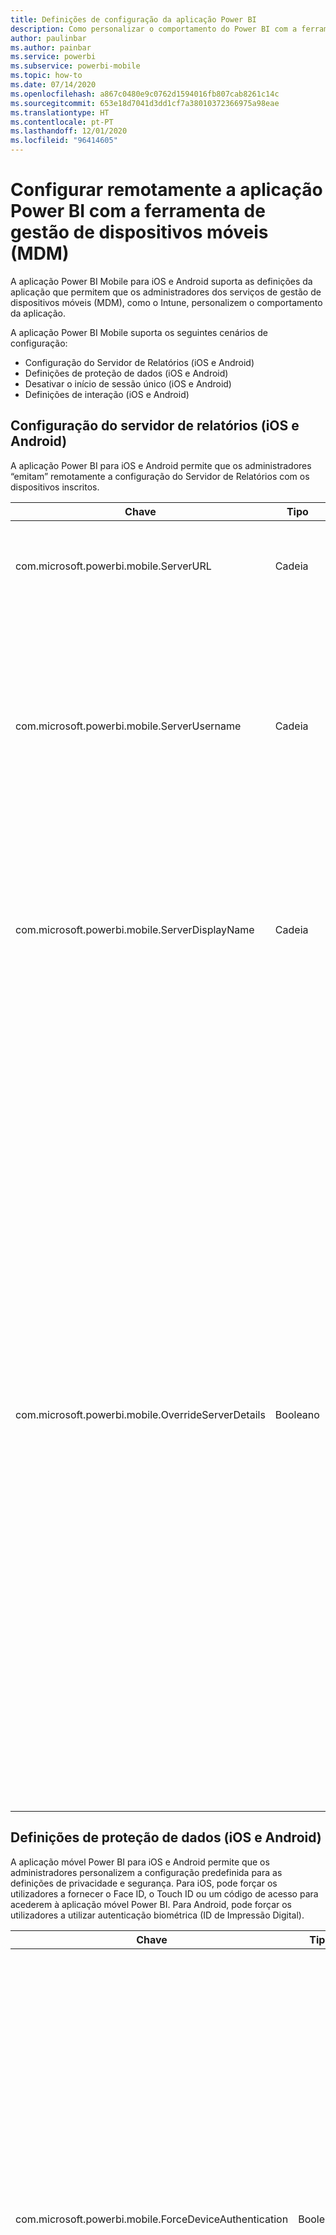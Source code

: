 ```yaml
---
title: Definições de configuração da aplicação Power BI
description: Como personalizar o comportamento do Power BI com a ferramenta MDM
author: paulinbar
ms.author: painbar
ms.service: powerbi
ms.subservice: powerbi-mobile
ms.topic: how-to
ms.date: 07/14/2020
ms.openlocfilehash: a867c0480e9c0762d1594016fb807cab8261c14c
ms.sourcegitcommit: 653e18d7041d3dd1cf7a38010372366975a98eae
ms.translationtype: HT
ms.contentlocale: pt-PT
ms.lasthandoff: 12/01/2020
ms.locfileid: "96414605"
---
```

# <a name="remotely-configure-power-bi-app-using-mobile-device-management-mdm-tool"></a>Configurar remotamente a aplicação Power BI com a ferramenta de gestão de dispositivos móveis (MDM)

A aplicação Power BI Mobile para iOS e Android suporta as definições da aplicação que permitem que os administradores dos serviços de gestão de dispositivos móveis (MDM), como o Intune, personalizem o comportamento da aplicação.

A aplicação Power BI Mobile suporta os seguintes cenários de configuração:

* Configuração do Servidor de Relatórios (iOS e Android)
* Definições de proteção de dados (iOS e Android)
* Desativar o início de sessão único (iOS e Android)
* Definições de interação (iOS e Android)

## <a name="report-server-configuration-ios-and-android"></a>Configuração do servidor de relatórios (iOS e Android)

A aplicação Power BI para iOS e Android permite que os administradores “emitam” remotamente a configuração do Servidor de Relatórios com os dispositivos inscritos.

| Chave | Tipo | Descrição |
|---|---|---|
| com.microsoft.powerbi.mobile.ServerURL | Cadeia | URL do Servidor de Relatórios.<br><br>Deve começar por http/https.|
| com.microsoft.powerbi.mobile.ServerUsername | Cadeia | [opcional]<br><br>O nome de utilizador a utilizar para ligar o servidor.<br><br>Se não existir, a aplicação pedirá ao utilizador para escrever o nome de utilizador para a ligação.|
| com.microsoft.powerbi.mobile.ServerDisplayName | Cadeia | [opcional]<br><br>O valor predefinido é “Servidor de relatórios”<br><br>Um nome amigável utilizado na aplicação para representar o servidor. |
| com.microsoft.powerbi.mobile.OverrideServerDetails | Booleano | [opcional]<br><br>O valor predefinido é Verdadeiro. Quando definido como Verdadeiro, substitui todas as definições do Servidor de Relatórios já existente no dispositivo móvel. Os servidores existentes que já estiverem configurados serão eliminados. Quando a substituição está definida como Verdadeiro, isto impede também que o utilizador remova essa configuração.<br><br>Se estiver definido como Falso, adicionará os valores emitidos, mantendo as definições existentes. Se o mesmo URL do servidor já estiver configurado na aplicação móvel, esta manterá essa configuração tal como está. A aplicação não pedirá ao utilizador para voltar a autenticar para o mesmo servidor. |

## <a name="data-protection-settings-ios-and-android"></a>Definições de proteção de dados (iOS e Android)

A aplicação móvel Power BI para iOS e Android permite que os administradores personalizem a configuração predefinida para as definições de privacidade e segurança. Para iOS, pode forçar os utilizadores a fornecer o Face ID, o Touch ID ou um código de acesso para acederem à aplicação móvel Power BI. Para Android, pode forçar os utilizadores a utilizar autenticação biométrica (ID de Impressão Digital).

| Chave | Tipo | Descrição |
|---|---|---|
| com.microsoft.powerbi.mobile.ForceDeviceAuthentication | Booleano | O valor predefinido é Falso. <br><br>Podem ser necessários dados biométricos, tais como o TouchID ou o FaceID (iOS) ou o ID de Impressão Digital (Android), para que os utilizadores acedam à aplicação no respetivo dispositivo. Nesse caso, são utilizados dados biométricos além da autenticação.<br><br>Se forem utilizadas políticas de proteção de aplicações, a Microsoft recomenda a desativação desta definição para evitar pedidos de acesso duplo. |

>[!NOTE]
>As definições de proteção de dados serão aplicadas apenas em dispositivos Android que suportam a autenticação biométrica.

## <a name="disable-single-sign-on-ios-and-android"></a>Desativar o início de sessão único (iOS e Android)

Por predefinição, a aplicação móvel Power BI proporciona uma experiência de início de sessão único conveniente para um único utilizador, minimizando o número de vezes que o utilizador tem de fornecer um nome de utilizador e uma palavra-passe. Este comportamento de início de sessão único baseia-se no pressuposto de que o dispositivo é o dispositivo pessoal do utilizador e que existe apenas um utilizador que utiliza o dispositivo e as aplicações no mesmo.

Os administradores podem ativar a definição **DisableSingleSignOn** no ficheiro de configuração da aplicação para configurar remotamente a aplicação, para desativar o início de sessão único e pedir explicitamente a palavra-passe do utilizador ao iniciar sessão.

Esta é uma definição apenas de administração que é configurada através da configuração remota. O utilizador final não pode alterar esta definição.

| Chave | Tipo | Descrição |
|---|---|---|
| com.microsoft.powerbi.mobile.DisableSingleSignOn | Booleano | O valor predefinido é Falso.<br><br>Depois de um utilizador terminar sessão, a aplicação não reutilizará as credenciais existentes, mas pedirá ao próximo utilizador que forneça uma palavra-passe para autenticar e ligar ao serviço Power BI.
 |

## <a name="interaction-settings-ios-and-android"></a>Definições de interação (iOS e Android)

A aplicação Power BI para iOS e Android oferece aos administradores a capacidade de configurar definições de interação, caso se decida que as predefinições de interação têm de ser alteradas nos diferentes grupos de utilizadores numa organização.

>[!NOTE]
>Nem todas as interações são atualmente suportadas em todos os dispositivos. Veja [Configurar definições de interação do relatório](mobile-app-interaction-settings.md) para obter um gráfico que mostra a disponibilidade atual entre dispositivos.

| Chave | Tipo | Valores | Descrição |
|---|---|---|---|
| com.microsoft.powerbi.mobile.ReportTapInteraction | Cadeia |  <nobr>single-tap</nobr><br><nobr>double-tap</nobr> | Configure se um toque num elemento visual também criará uma seleção de ponto de dados. |
| com.microsoft.powerbi.mobile.EnableMultiSelect | Booleano |  <nobr>Verdadeiro</nobr><br><nobr>Falso</nobr> | Configure se um toque num ponto de dados substituirá a seleção atual ou será adicionado à seleção atual. |
| com.microsoft.powerbi.mobile.RefreshAction | Cadeia |  <nobr>pull-to-refresh</nobr><br>. | Configure se o utilizador terá um botão para atualizar o relatório ou se deve utilizar a funcionalidade “pull to refresh” (puxar para atualizar). |
| com.microsoft.powerbi.mobile.FooterAppearance | Cadeia |  docked<br>dynamic | Configure se o rodapé do relatório será ancorado à parte inferior do relatório ou ocultado automaticamente. |

## <a name="deploying-app-configuration-settings"></a>Implementar definições de configuração da aplicação

Em seguida, encontrará os passos de que necessita para criar uma política de configuração da aplicação. Depois de ter criado a política de configuração, pode atribuir as definições aos grupos de utilizadores.

1. Ligue a sua ferramenta MDM.
2. Crie e dê um nome a uma nova política de configuração da aplicação.
3. Escolha os utilizadores pelos quais pretende distribuir esta política de configuração da aplicação.
4. Crie pares chave-valor para a definição que pretende emitir para os seus utilizadores.

O portal do Intune permite que os administradores implementem estas definições facilmente na aplicação Power BI através de políticas de configuração da aplicação. No entanto, é suportado qualquer fornecedor de MDM. Se não utilizar o Intune, terá de consultar a documentação relativa à MDM para saber como implementar estas definições.

## <a name="next-steps"></a>Próximos passos

* Obtenha a aplicação móvel do Power BI na [App Store](https://apps.apple.com/app/microsoft-power-bi/id929738808) e no [Google Play](https://play.google.com/store/apps/details?id=com.microsoft.powerbim&amp;amp;clcid=0x409)
* Siga o [@MSPowerBI no Twitter](https://twitter.com/MSPowerBI)
* Participe na conversa na [Comunidade do Power BI](https://community.powerbi.com/)